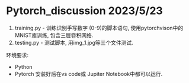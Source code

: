 # Pytorch_discussion 2023/5/23

1.  training.py - 训练识别手写数字 (0-9)的脚本语句,  使用pytorchvison中的MNIST库训练, 包含三层卷积网络. 
2. testing.py - 测试脚本, 用img_1.jpg等三个文件测试.  

环境要求: 
- Python
- Pytorch
安装好后在vs code或 Jupiter Notebook中都可以运行. 



